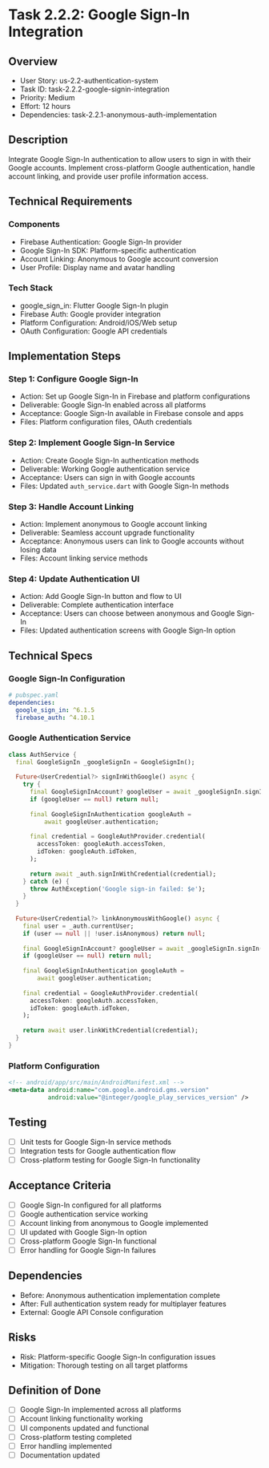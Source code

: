 # Task 2.2.2: Google Sign-In Integration

## Overview
- User Story: us-2.2-authentication-system
- Task ID: task-2.2.2-google-signin-integration
- Priority: Medium
- Effort: 12 hours
- Dependencies: task-2.2.1-anonymous-auth-implementation

## Description
Integrate Google Sign-In authentication to allow users to sign in with their Google accounts. Implement cross-platform Google authentication, handle account linking, and provide user profile information access.

## Technical Requirements
### Components
- Firebase Authentication: Google Sign-In provider
- Google Sign-In SDK: Platform-specific authentication
- Account Linking: Anonymous to Google account conversion
- User Profile: Display name and avatar handling

### Tech Stack
- google_sign_in: Flutter Google Sign-In plugin
- Firebase Auth: Google provider integration
- Platform Configuration: Android/iOS/Web setup
- OAuth Configuration: Google API credentials

## Implementation Steps
### Step 1: Configure Google Sign-In
- Action: Set up Google Sign-In in Firebase and platform configurations
- Deliverable: Google Sign-In enabled across all platforms
- Acceptance: Google Sign-In available in Firebase console and apps
- Files: Platform configuration files, OAuth credentials

### Step 2: Implement Google Sign-In Service
- Action: Create Google Sign-In authentication methods
- Deliverable: Working Google authentication service
- Acceptance: Users can sign in with Google accounts
- Files: Updated `auth_service.dart` with Google Sign-In methods

### Step 3: Handle Account Linking
- Action: Implement anonymous to Google account linking
- Deliverable: Seamless account upgrade functionality
- Acceptance: Anonymous users can link to Google accounts without losing data
- Files: Account linking service methods

### Step 4: Update Authentication UI
- Action: Add Google Sign-In button and flow to UI
- Deliverable: Complete authentication interface
- Acceptance: Users can choose between anonymous and Google Sign-In
- Files: Updated authentication screens with Google Sign-In option

## Technical Specs
### Google Sign-In Configuration
```yaml
# pubspec.yaml
dependencies:
  google_sign_in: ^6.1.5
  firebase_auth: ^4.10.1
```

### Google Authentication Service
```dart
class AuthService {
  final GoogleSignIn _googleSignIn = GoogleSignIn();
  
  Future<UserCredential?> signInWithGoogle() async {
    try {
      final GoogleSignInAccount? googleUser = await _googleSignIn.signIn();
      if (googleUser == null) return null;
      
      final GoogleSignInAuthentication googleAuth = 
          await googleUser.authentication;
      
      final credential = GoogleAuthProvider.credential(
        accessToken: googleAuth.accessToken,
        idToken: googleAuth.idToken,
      );
      
      return await _auth.signInWithCredential(credential);
    } catch (e) {
      throw AuthException('Google sign-in failed: $e');
    }
  }
  
  Future<UserCredential?> linkAnonymousWithGoogle() async {
    final user = _auth.currentUser;
    if (user == null || !user.isAnonymous) return null;
    
    final GoogleSignInAccount? googleUser = await _googleSignIn.signIn();
    if (googleUser == null) return null;
    
    final GoogleSignInAuthentication googleAuth = 
        await googleUser.authentication;
    
    final credential = GoogleAuthProvider.credential(
      accessToken: googleAuth.accessToken,
      idToken: googleAuth.idToken,
    );
    
    return await user.linkWithCredential(credential);
  }
}
```

### Platform Configuration
```xml
<!-- android/app/src/main/AndroidManifest.xml -->
<meta-data android:name="com.google.android.gms.version"
           android:value="@integer/google_play_services_version" />
```

## Testing
- [ ] Unit tests for Google Sign-In service methods
- [ ] Integration tests for Google authentication flow
- [ ] Cross-platform testing for Google Sign-In functionality

## Acceptance Criteria
- [ ] Google Sign-In configured for all platforms
- [ ] Google authentication service working
- [ ] Account linking from anonymous to Google implemented
- [ ] UI updated with Google Sign-In option
- [ ] Cross-platform Google Sign-In functional
- [ ] Error handling for Google Sign-In failures

## Dependencies
- Before: Anonymous authentication implementation complete
- After: Full authentication system ready for multiplayer features
- External: Google API Console configuration

## Risks
- Risk: Platform-specific Google Sign-In configuration issues
- Mitigation: Thorough testing on all target platforms

## Definition of Done
- [ ] Google Sign-In implemented across all platforms
- [ ] Account linking functionality working
- [ ] UI components updated and functional
- [ ] Cross-platform testing completed
- [ ] Error handling implemented
- [ ] Documentation updated
